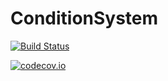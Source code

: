 # ConditionSystem

[![Build Status](https://travis-ci.org/WschW/ConditionSystem.jl.svg?branch=master)](https://travis-ci.org/WschW/ConditionSystem.jl)

[![codecov.io](http://codecov.io/github/WschW/ConditionSystem.jl/coverage.svg?branch=master)](http://codecov.io/github/WschW/ConditionSystem.jl?branch=master)
